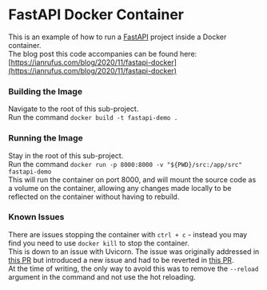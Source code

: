 # FastAPI Docker Container
This is an example of how to run a [FastAPI](https://fastapi.tiangolo.com/) project inside a Docker container.  
The blog post this code accompanies can be found here: [https://ianrufus.com/blog/2020/11/fastapi-docker](https://ianrufus.com/blog/2020/11/fastapi-docker)

### Building the Image
Navigate to the root of this sub-project.  
Run the command `docker build -t fastapi-demo .`

### Running the Image
Stay in the root of this sub-project.  
Run the command `docker run -p 8000:8000 -v "${PWD}/src:/app/src" fastapi-demo`  
This will run the container on port 8000, and will mount the source code as a volume on the container, allowing any changes made locally to be reflected on the container without having to rebuild.

### Known Issues
There are issues stopping the container with `ctrl + c` - instead you may find you need to use `docker kill` to stop the container.  
This is down to an issue with Uvicorn. The issue was originally addressed in [this PR](https://github.com/encode/uvicorn/pull/620) but introduced a new issue and had to be reverted in [this PR](https://github.com/encode/uvicorn/pull/756).  
At the time of writing, the only way to avoid this was to remove the `--reload` argument in the command and not use the hot reloading.
